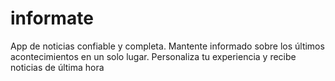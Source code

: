 # informate
App de noticias confiable y completa. Mantente informado sobre los últimos acontecimientos en un solo lugar. Personaliza tu experiencia y recibe noticias de última hora
